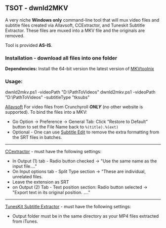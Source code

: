 
## TSOT - dwnld2MKV
A very niche **Windows only** command-line tool that will mux video files and subtitle files created via Allavsoft, CCExtractor, and Tuneskit Subtitle Extractor.  These files are muxed into a MKV file and the originals are removed.

Tool is provided **AS-IS**.

### Installation - download all files into one folder

**Dependencies:**  Install the 64-bit version the latest version of [MKVtoolnix](https://mkvtoolnix.download/)

### Usage:
dwnld2mkv.ps1 -videoPath "D:\PathToVideos"
dwnld2mkv.ps1 -videoPath "D:\PathToVideos" -subtitleType "tksubs"


[Allavsoft](https://www.allavsoft.com/) For video files from Crunchyroll ***ONLY*** (no other website is supported).  To bind the files into a MKV:

 - Go Option -> Preference -> General Tab: Click "Restore to Default" button to set the File Name back to `%(title).%(ext)`
 - Optional - One can use [Subtitle Edit](https://github.com/SubtitleEdit/subtitleedit) to remove the extra formatting from the SRT files in batches.
 ---
[CCextractor](https://www.ccextractor.org/) - must have the following settings:

 - In Output (1) tab - Radio button checked -> "Use the same name as the input file...."
 - On Input options tab - Split Type section -> "These are individual, unrelated files.
 - Leave the extension as SRT
 - on Output (2) Tab - Text position section: Radio button selected -> "Export text in its original position. ...."
---
[TunesKit Subtitle Extractor](https://www.tuneskit.com/freeware.html) - must have the following settings:
 - Output folder must be in the same directory as your MP4 files extracted from iTunes.
